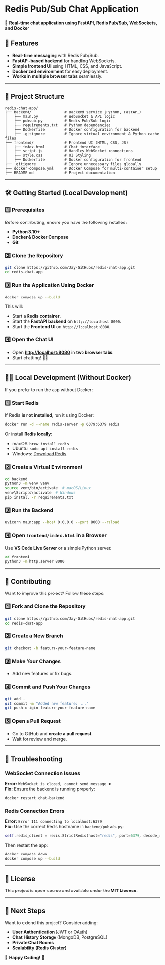 # Redis Pub/Sub Chat Application

🚀 **Real-time chat application using FastAPI, Redis Pub/Sub, WebSockets, and Docker**

## 📌 Features

- **Real-time messaging** with Redis Pub/Sub.
- **FastAPI-based backend** for handling WebSockets.
- **Simple frontend UI** using HTML, CSS, and JavaScript.
- **Dockerized environment** for easy deployment.
- **Works in multiple browser tabs** seamlessly.

---

## 📂 Project Structure

```
redis-chat-app/
├── backend/               # Backend service (Python, FastAPI)
│   ├── main.py            # WebSocket & API logic
│   ├── pubsub.py          # Redis Pub/Sub logic
│   ├── requirements.txt   # Python dependencies
│   ├── Dockerfile         # Docker configuration for backend
│   ├── .gitignore         # Ignore virtual environment & Python cache files
├── frontend/              # Frontend UI (HTML, CSS, JS)
│   ├── index.html         # Chat interface
│   ├── script.js          # Handles WebSocket connections
│   ├── style.css          # UI Styling
│   ├── Dockerfile         # Docker configuration for frontend
├── .gitignore             # Ignore unnecessary files globally
├── docker-compose.yml     # Docker Compose for multi-container setup
├── README.md              # Project documentation
```

---

## 🛠️ Getting Started (Local Development)

### 1️⃣ Prerequisites

Before contributing, ensure you have the following installed:

- **Python 3.10+**
- **Docker & Docker Compose**
- **Git**

### 2️⃣ Clone the Repository

```sh
git clone https://github.com/Jay-GitHubs/redis-chat-app.git
cd redis-chat-app
```

### 3️⃣ Run the Application Using Docker

```sh
docker compose up --build
```

This will:

- Start a **Redis container**.
- Start the **FastAPI backend** on `http://localhost:8000`.
- Start the **Frontend UI** on `http://localhost:8080`.

### 4️⃣ Open the Chat UI

- Open [**http://localhost:8080**](http://localhost:8080) in **two browser tabs**.
- Start chatting! 📨💬

---

## 👨‍💻 Local Development (Without Docker)

If you prefer to run the app without Docker:

### 1️⃣ Start Redis

If Redis **is not installed**, run it using Docker:

```sh
docker run -d --name redis-server -p 6379:6379 redis
```

Or install **Redis locally**:

- macOS: `brew install redis`
- Ubuntu: `sudo apt install redis`
- Windows: [Download Redis](https://github.com/microsoftarchive/redis/releases)

### 2️⃣ Create a Virtual Environment

```sh
cd backend
python3 -m venv venv
source venv/bin/activate  # macOS/Linux
venv\Scripts\activate  # Windows
pip install -r requirements.txt
```

### 3️⃣ Run the Backend

```sh
uvicorn main:app --host 0.0.0.0 --port 8000 --reload
```

### 4️⃣ Open `frontend/index.html` in a Browser

Use **VS Code Live Server** or a simple Python server:

```sh
cd frontend
python3 -m http.server 8080
```

---

## 🤝 Contributing

Want to improve this project? Follow these steps:

### 1️⃣ Fork and Clone the Repository

```sh
git clone https://github.com/Jay-GitHubs/redis-chat-app.git
cd redis-chat-app
```

### 2️⃣ Create a New Branch

```sh
git checkout -b feature-your-feature-name
```

### 3️⃣ Make Your Changes

- Add new features or fix bugs.

### 4️⃣ Commit and Push Your Changes

```sh
git add .
git commit -m "Added new feature: ..."
git push origin feature-your-feature-name
```

### 5️⃣ Open a Pull Request

- Go to GitHub and **create a pull request**.
- Wait for review and merge.

---

## 🐛 Troubleshooting

### WebSocket Connection Issues

**Error:** `WebSocket is closed, cannot send message ❌`\
**Fix:** Ensure the backend is running properly:

```sh
docker restart chat-backend
```

### Redis Connection Errors

**Error:** `Error 111 connecting to localhost:6379`\
**Fix:** Use the correct Redis hostname in `backend/pubsub.py`:

```python
self.redis_client = redis.StrictRedis(host="redis", port=6379, decode_responses=True)
```

Then restart the app:

```sh
docker compose down
docker compose up --build
```

---

## 📜 License

This project is open-source and available under the **MIT License**.

---

## 🎯 Next Steps

Want to extend this project? Consider adding:

- **User Authentication** (JWT or OAuth)
- **Chat History Storage** (MongoDB, PostgreSQL)
- **Private Chat Rooms**
- **Scalability (Redis Cluster)**

🚀 **Happy Coding!** 🎉

